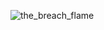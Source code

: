 ![the_breach_flame](https://github.com/user-attachments/assets/94e18f68-6cbd-43b3-a0cf-0109d0ba37a8)
